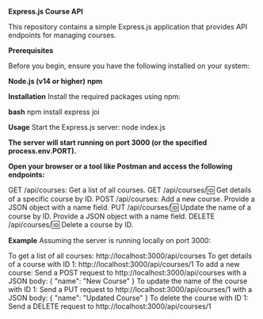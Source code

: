 **Express.js Course API**

This repository contains a simple Express.js application that provides API endpoints for managing courses.

**Prerequisites**

Before you begin, ensure you have the following installed on your system:

**Node.js (v14 or higher)**
**npm**


**Installation**
Install the required packages using npm:

**bash**
npm install express joi

**Usage**
Start the Express.js server:
node index.js

**The server will start running on port 3000 (or the specified process.env.PORT).**

**Open your browser or a tool like Postman and access the following endpoints:**

GET /api/courses: Get a list of all courses.
GET /api/courses/:id: Get details of a specific course by ID.
POST /api/courses: Add a new course. Provide a JSON object with a name field.
PUT /api/courses/:id: Update the name of a course by ID. Provide a JSON object with a name field.
DELETE /api/courses/:id: Delete a course by ID.

**Example**
Assuming the server is running locally on port 3000:

To get a list of all courses: http://localhost:3000/api/courses
To get details of a course with ID 1: http://localhost:3000/api/courses/1
To add a new course: Send a POST request to http://localhost:3000/api/courses with a JSON body: { "name": "New Course" }
To update the name of the course with ID 1: Send a PUT request to http://localhost:3000/api/courses/1 with a JSON body: { "name": "Updated Course" }
To delete the course with ID 1: Send a DELETE request to http://localhost:3000/api/courses/1
